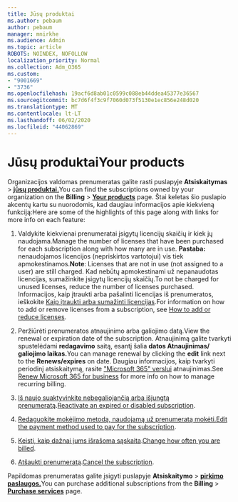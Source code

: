 ```yaml
---
title: Jūsų produktai
ms.author: pebaum
author: pebaum
manager: mnirkhe
ms.audience: Admin
ms.topic: article
ROBOTS: NOINDEX, NOFOLLOW
localization_priority: Normal
ms.collection: Adm_O365
ms.custom:
- "9001669"
- "3736"
ms.openlocfilehash: 19acf6d8ab01c0599c088eb44ddea45377e36567
ms.sourcegitcommit: bc7d6f4f3c9f7060d073f5130e1ec856e248d020
ms.translationtype: MT
ms.contentlocale: lt-LT
ms.lasthandoff: 06/02/2020
ms.locfileid: "44062869"
---
```

# <a name="your-products"></a><span data-ttu-id="c0c29-102">Jūsų produktai</span><span class="sxs-lookup"><span data-stu-id="c0c29-102">Your products</span></span>

<span data-ttu-id="c0c29-103">Organizacijos valdomas prenumeratas galite rasti puslapyje **Atsiskaitymas**  >  **[jūsų produktai.](https://go.microsoft.com/fwlink/p/?linkid=842054)**</span><span class="sxs-lookup"><span data-stu-id="c0c29-103">You can find the subscriptions owned by your organization on the **Billing** > **[Your products](https://go.microsoft.com/fwlink/p/?linkid=842054)** page.</span></span> <span data-ttu-id="c0c29-104">Štai keletas šio puslapio akcentų kartu su nuorodomis, kad daugiau informacijos apie kiekvieną funkciją:</span><span class="sxs-lookup"><span data-stu-id="c0c29-104">Here are some of the highlights of this page along with links for more info on each feature:</span></span>

1. <span data-ttu-id="c0c29-105">Valdykite kiekvienai prenumeratai įsigytų licencijų skaičių ir kiek jų naudojama.</span><span class="sxs-lookup"><span data-stu-id="c0c29-105">Manage the number of licenses that have been purchased for each subscription along with how many are in use.</span></span>  <span data-ttu-id="c0c29-106">**Pastaba:** nenaudojamos licencijos (nepriskirtos vartotojui) vis tiek apmokestinamos.</span><span class="sxs-lookup"><span data-stu-id="c0c29-106">**Note**: Licenses that are not in use (not assigned to a user) are still charged.</span></span>  <span data-ttu-id="c0c29-107">Kad nebūtų apmokestinami už nepanaudotas licencijas, sumažinkite įsigytų licencijų skaičių.</span><span class="sxs-lookup"><span data-stu-id="c0c29-107">To not be charged for unused licenses, reduce the number of licenses purchased.</span></span> <span data-ttu-id="c0c29-108">Informacijos, kaip įtraukti arba pašalinti licencijas iš prenumeratos, ieškokite [Kaip įtraukti arba sumažinti licencijas](https://docs.microsoft.com/alchemyinsights/how-to-add-or-reduce-licenses).</span><span class="sxs-lookup"><span data-stu-id="c0c29-108">For information on how to add or remove licenses from a subscription, see [How to add or reduce licenses](https://docs.microsoft.com/alchemyinsights/how-to-add-or-reduce-licenses).</span></span>

2. <span data-ttu-id="c0c29-109">Peržiūrėti prenumeratos atnaujinimo arba galiojimo datą.</span><span class="sxs-lookup"><span data-stu-id="c0c29-109">View the renewal or expiration date of the subscription.</span></span>  <span data-ttu-id="c0c29-110">Atnaujinimą galite tvarkyti spustelėdami **redagavimo** saitą, esantį šalia **datos Atnaujinimas/ galiojimo laikas.**</span><span class="sxs-lookup"><span data-stu-id="c0c29-110">You can manage renewal by clicking the **edit** link next to the **Renews/expires** on date.</span></span>  <span data-ttu-id="c0c29-111">Daugiau informacijos, kaip tvarkyti periodinį atsiskaitymą, rasite ["Microsoft 365" verslui](https://go.microsoft.com/fwlink/?linkid=2119216) atnaujinimas.</span><span class="sxs-lookup"><span data-stu-id="c0c29-111">See [Renew Microsoft 365 for business](https://go.microsoft.com/fwlink/?linkid=2119216) for more info on how to manage recurring billing.</span></span>

3. <span data-ttu-id="c0c29-112">[Iš naujo suaktyvinkite nebegaliojančią arba išjungtą prenumeratą](https://go.microsoft.com/fwlink/?linkid=2117519).</span><span class="sxs-lookup"><span data-stu-id="c0c29-112">[Reactivate an expired or disabled subscription](https://go.microsoft.com/fwlink/?linkid=2117519).</span></span>

4. <span data-ttu-id="c0c29-113">[Redaguokite mokėjimo metodą, naudojamą už prenumeratą mokėti.](https://go.microsoft.com/fwlink/?linkid=2117167)</span><span class="sxs-lookup"><span data-stu-id="c0c29-113">[Edit the payment method used to pay for the subscription](https://go.microsoft.com/fwlink/?linkid=2117167).</span></span>

5. <span data-ttu-id="c0c29-114">[Keisti, kaip dažnai jums išrašoma sąskaita](https://go.microsoft.com/fwlink/?linkid=2119112).</span><span class="sxs-lookup"><span data-stu-id="c0c29-114">[Change how often you are billed](https://go.microsoft.com/fwlink/?linkid=2119112).</span></span>

6. <span data-ttu-id="c0c29-115">[Atšaukti prenumeratą](https://go.microsoft.com/fwlink/?linkid=2119113).</span><span class="sxs-lookup"><span data-stu-id="c0c29-115">[Cancel the subscription](https://go.microsoft.com/fwlink/?linkid=2119113).</span></span>

<span data-ttu-id="c0c29-116">Papildomas prenumeratas galite įsigyti puslapyje **Atsiskaitymo**  >  [**pirkimo paslaugos.**](https://go.microsoft.com/fwlink/p/?linkid=868433)</span><span class="sxs-lookup"><span data-stu-id="c0c29-116">You can purchase additional subscriptions from the **Billing** > [**Purchase services**](https://go.microsoft.com/fwlink/p/?linkid=868433) page.</span></span>
